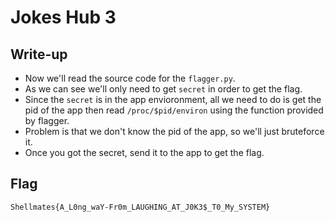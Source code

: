 # Jokes Hub 3

## Write-up

- Now we'll read the source code for the `flagger.py`.
- As we can see we'll only need to get `secret` in order to get the flag.
- Since the `secret` is in the app envioronment, all we need to do is get the pid of the app then read `/proc/$pid/environ` using the function provided by flagger.
- Problem is that we don't know the pid of the app, so we'll just bruteforce it.
- Once you got the secret, send it to the app to get the flag.

## Flag 
`Shellmates{A_L0ng_waY-Fr0m_LAUGHING_AT_J0K3$_T0_My_SYSTEM}`